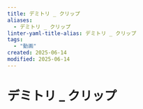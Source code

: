 ```yaml
---
title: デミトリ _ クリップ
aliases:
  - デミトリ _ クリップ
linter-yaml-title-alias: デミトリ _ クリップ
tags:
  - "動画"
created: 2025-06-14
modified: 2025-06-14
---
```


# デミトリ _ クリップ
